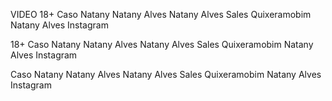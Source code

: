 VIDEO 18+ Caso Natany Natany Alves Natany Alves Sales Quixeramobim Natany Alves Instagram

18+ Caso Natany Natany Alves Natany Alves Sales Quixeramobim Natany Alves Instagram

Caso Natany Natany Alves Natany Alves Sales Quixeramobim Natany Alves Instagram
